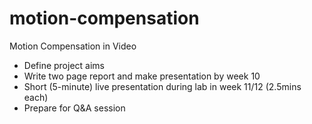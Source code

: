 # motion-compensation
Motion Compensation in Video

- Define project aims
- Write two page report and make presentation by week 10
- Short (5-minute) live presentation during lab in week 11/12 (2.5mins each)
- Prepare for Q&A session 
